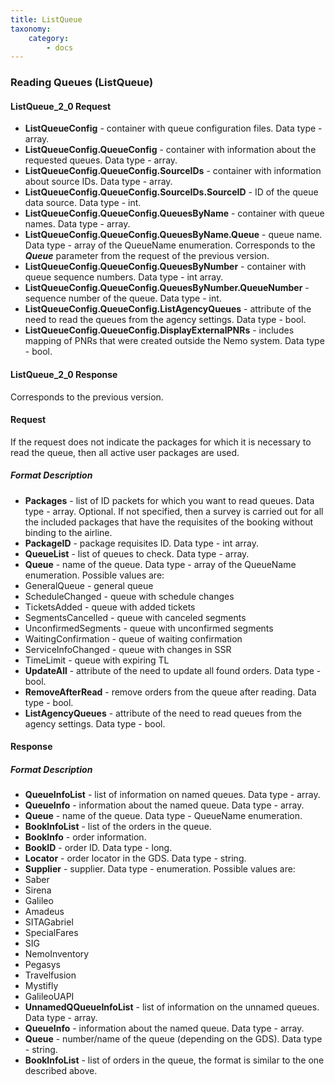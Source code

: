 ```yaml
---
title: ListQueue
taxonomy:
    category:
        - docs
---
```


### Reading Queues (ListQueue)

#### ListQueue_2_0 Request
- **ListQueueConfig** - container with queue configuration files. Data type - array.
- **ListQueueConfig.QueueConfig** - container with information about the requested queues. Data type - array.
- **ListQueueConfig.QueueConfig.SourceIDs** - container with information about source IDs. Data type - array.
- **ListQueueConfig.QueueConfig.SourceIDs.SourceID** - ID of the queue data source. Data type - int.
- **ListQueueConfig.QueueConfig.QueuesByName** - container with queue names. Data type - array.
- **ListQueueConfig.QueueConfig.QueuesByName.Queue** - queue name. Data type - array of the QueueName enumeration. Corresponds to the _**Queue**_ parameter from the request of the previous version.
- **ListQueueConfig.QueueConfig.QueuesByNumber** - container with queue sequence numbers. Data type - int array.
- **ListQueueConfig.QueueConfig.QueuesByNumber.QueueNumber** - sequence number of the queue. Data type - int.
- **ListQueueConfig.QueueConfig.ListAgencyQueues** - attribute of the need to read the queues from the agency settings. Data type - bool.
- **ListQueueConfig.QueueConfig.DisplayExternalPNRs** - includes mapping of PNRs that were created outside the Nemo system. Data type - bool.

#### ListQueue_2_0 Response
Corresponds to the previous version.


#### Request

If the request does not indicate the packages for which it is necessary to read the queue, then all active user packages are used.

##### Format Description

-  **Packages** - list of ID packets for which you want to read queues. Data type - array. Optional. If not specified, then a survey is carried out for all the included packages that have the requisites of the booking without binding to the airline.
-  **PackageID** - package requisites ID. Data type - int array.
-  **QueueList** - list of queues to check. Data type - array.
-  **Queue** - name of the queue. Data type - array of the QueueName enumeration. Possible values are:
 - GeneralQueue - general queue
 - ScheduleChanged - queue with schedule changes  
 - TicketsAdded - queue with added tickets
 - SegmentsCancelled - queue with canceled segments
 - UnconfirmedSegments - queue with unconfirmed segments
 - WaitingConfirmation - queue of waiting confirmation
 - ServiceInfoChanged - queue with changes in SSR
 - TimeLimit - queue with expiring TL
-  **UpdateAll** - attribute of the need to update all found orders. Data type - bool.
-  **RemoveAfterRead** - remove orders from the queue after reading. Data type - bool.
-  **ListAgencyQueues** - attribute of the need to read queues from the agency settings. Data type - bool.

#### Response

##### Format Description

-  **QueueInfoList** - list of information on named queues. Data type - array.
-  **QueueInfo** - information about the named queue. Data type - array.
-  **Queue** - name of the queue. Data type - QueueName enumeration.
-  **BookInfoList** - list of the orders in the queue.
-  **BookInfo** - order information.
-  **BookID** - order ID. Data type - long.
-  **Locator** - order locator in the GDS. Data type - string.
-  **Supplier** - supplier. Data type - enumeration. Possible values are:
 - Saber
 - Sirena
 - Galileo
 - Amadeus
 - SITAGabriel
 - SpecialFares
 - SIG
 - NemoInventory
 - Pegasys
 - Travelfusion
 - Mystifly
 - GalileoUAPI
-  **UnnamedQQueueInfoList** - list of information on the unnamed queues. Data type - array.
-  **QueueInfo** - information about the named queue. Data type - array.
-  **Queue** - number/name of the queue (depending on the GDS). Data type - string.
-  **BookInfoList** - list of orders in the queue, the format is similar to the one described above.